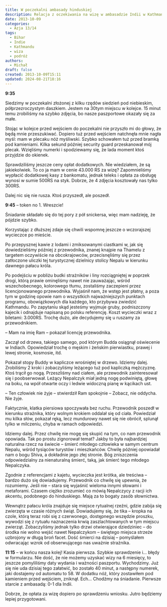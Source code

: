 ```yaml
---
title: W poczekalni ambasady hinduskiej
description: Relacja z oczekiwania na wizę w ambasadzie Indii w Kathmandu, opis przygód związanych z wizytą w stolicy Nepalu oraz spotkania z przewodnikiem, który oprowadzał po historycznych miejscach.
date: 2013-10-09
categories:
  - Azja 13/14
tags:
  - Bihar
  - Indie
  - Kathmandu
  - wiza
  - podróż
authors:
  - Michał
draft: false
created: 2013-10-09T15:11
updated: 2024-08-21T18:16
---
```


**9:35**

Siedzimy w poczekalni złożonej z kilku rzędów siedzień pod niebieskim, półprzezroczystym daszkiem. Jestem na 30tym miejscu w kolejce. 15 minut temu zrobiliśmy na szybko zdjęcia, bo nasze paszportowe okazały się za małe.

Stojąc w kolejce przed wejściem do poczekalni nie przyszło mi do głowy, że będą mnie przeszukiwać. Dopiero tuż przed wejściem natchnęła mnie nagła myśl: mam w plecaku nóż myśliwski. Szybko schowałem tuż przed bramką pod kamieniami. Kilka sekund później security guard przeskanował mój plecak. Wzięliśmy numerki i spodziewamy się, że lada moment ktoś przyjdzie do okienek.

Sprawdziliśmy jeszcze ceny opłat dodatkowych. Nie wiedziałem, że są jakiekolwiek. To co ja mam w cenie 43.000 RS za wizę? Zapomnieliśmy wypłacić dodatkowej kasy z bankomatu, jednak teleks i opłata za obsługę wynosi w sumie 500RS na styk. Dobrze, że 4 zdjęcia kosztowały nas tylko 300RS.

Dalej nic się nie rusza. Ktoś przyszedł, ale poszedł.

**9:45** – token no 1. Wreszcie!

Śniadanie składało się do tej pory z pół snickersa, więc mam nadzieję, że pójdzie szybko.

Korzystając z dłuższej zdaje się chwili wspomnę jeszcze o wczorajszej wycieczce po mieście.

Po przepysznej kawie z lodami i zmiksowanymi ciastkami w, jak się dowiedzieliśmy później z przewodnika, znanej knajpie na Thamelu z targetem oczywiście na obcokrajowców, przecisnęliśmy się przez zatłoczone uliczki tej turystycznej dzielnicy stolicy Nepalu w kierunku dawnego pałacu króla.

Po podejściu w pobliżu budki strażników i liny rozciągniętej w poprzek drogi, którą prawie ominęliśmy nawet nie zauważając, wśród wszechobecnego, kolorowego tłumu, zostaliśmy zaczepieni przez licencjonowanego przewodnika. Wyjaśnił nam, że wstęp jest płatny, a poza tym w godzinę opowie nam o wszystkich najważniejszych punktach programu, obowiązkowych dla każdego, kto przybywa zwiedzić Kathmandu. Po zapytaniu skąd jesteśmy wyjmuje gruby, podniszczony kajecik i odnajduje napisaną po polsku referencję. Koszt wycieczki wraz z biletami: 3.000RS. Trochę dużo, ale decydujemy się u ruszamy za przewodnikiem.

– Mam na imię Ram – pokazał licencję przewodnika.

Zaczął od drzewa, takiego samego, pod którym Budda osiągnął oświecenie w Indiach. Opowiedział trochę o męskim i żeńskim pierwiastku, prawej i lewej stronie, kosmosie, itd.

Pokazał stopy Buddy w kapliczce wrośniętej w drzewo. Idziemy dalej. Zrobiliśmy 2 kroki i zobaczyliśmy leżącego tuż pod kapliczką mężczyznę. Ktoś trącił go nogą. Przeszliśmy nad ciałem, ale przewodnik zainteresował się i poobserwował. Leżący Nepalczyk miał jedną nogę podwiniętą, głowę na boku, na wpół otwarte oczy i ledwie widoczną pianę w kącikach ust.

– Ten człowiek nie żyje – stwierdził Ram spokojnie – Zobacz, nie oddycha. Nie żyje.

Faktycznie, klatka piersiowa spoczywała bez ruchu. Przewodnik poszedł w kierunku strażnika, który wolnym krokiem oddalał się od ciała. Powiedział mu kilka słów, pokazał ręką, lecz mundurowy nawet się nie obrócił, splunął tylko w milczeniu, chyba w ramach odpowiedzi.

Idziemy dalej. Przez chwilę nie mogę się skupić na tym, co nam przewodnik opowiada. Tak po prostu zignorował temat? Jakby to była najbardziej naturalna rzecz na świecie – śmierć młodego człowieka w samym centrum Nepalu, wśród tysiąców turystów i mieszkańców. Chwilę później opowiadał nam o bogu Shiva, a dokładnie jego złej stronie. Bóg zniszczenia odpowiedzialny za nienaturalną śmierć, taką, jak śmierć tego młodego Nepalczyka.

Zgodnie z referencjami z kajetu, wycieczka jest krótka, ale treściwa – bardzo dużo się dowiadujemy. Przewodnik co chwilę się upewnia, że rozumiemy. Jeśli nie – stara się wyjaśnić wieloma innymi słowami i metaforami. Czasem ciężko zrozumieć co mówią Nepalczycy z racji ich akcentu, podobnego do hinduskiego. Mają za to bogaty zasób słownictwa.

Wewnątrz pałacu króla znajduje się miejsce rytualnej rzeźni, gdzie zabija się zwierzęta w czasie różnych świąt. Dowiadujemy się, że tika – kropka na czole, którą teraz robi się z czerwonego, dostępnego wszędzie proszku, wywodzi się z rytuału naznaczenia krwią zaszlachtowanych w tym miejscu zwierząt. Zobaczyliśmy jednak tylko drzwi otwierające dziedziniec – do środka nie wolno wejść nawet Nepalczykom – świętego miejsca strzeże uzbrojony w długą broń facet. Dość śmierci na dzisiaj – pomyślałem odwracając wzrok od obserwującego nas uważnie strażnika.

**11:15** – w końcu nasza kolej! Kasia pierwsza. Szybkie sprawdzenie i… błędy w formularzu. Nie dość, że nie możemy uzyskać wizy na 6 miesięcy, to jeszcze pomyliliśmy daty wydania i ważności paszportu. Wychodzimy. Już się nie uda dzisiaj tego załatwić, bo zostało 40 minut, a następny numerek, jaki dostajemy od automatu to 58. W dodatku nóż, który zostawiłem pod kamieniem przed wejściem, zniknął. Ech… Chodźmy na śniadanie. Pierwsze starcie z ambasadą: 0-1 dla Indii.

Dobrze, że opłata za wizę dopiero po sprawdzeniu wniosku. Jutro będziemy lepiej przygotowani.